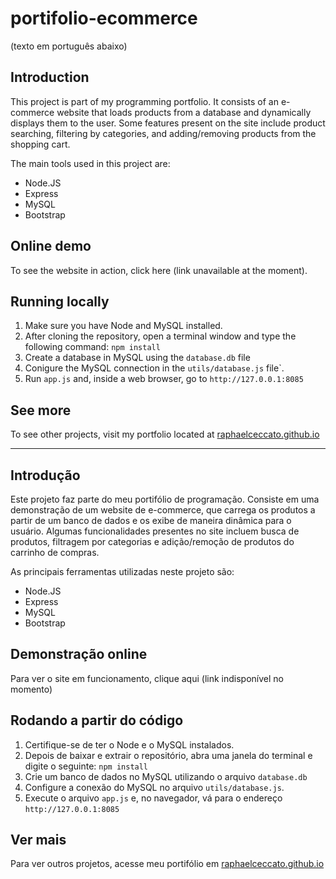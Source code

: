 # portifolio-ecommerce
(texto em português abaixo)

## Introduction
This project is part of my programming portfolio. It consists of an e-commerce website that loads products from a database and dynamically displays them to the user.
Some features present on the site include product searching, filtering by categories, and adding/removing products from the shopping cart.


The main tools used in this project are:
- Node.JS
- Express
- MySQL
- Bootstrap

## Online demo
To see the website in action, click here (link unavailable at the moment).

## Running locally
1. Make sure you have Node and MySQL installed.
2. After cloning the repository, open a terminal window and type the following command:
```npm install```
3. Create a database in MySQL using the ```database.db``` file
4. Conigure the MySQL connection in the ```utils/database.js``` file`.
5. Run ```app.js``` and, inside a web browser, go to ```http://127.0.0.1:8085```

## See more
To see other projects, visit my portfolio located at [raphaelceccato.github.io](http://raphaelceccato.github.io)


------------------


## Introdução
Este projeto faz parte do meu portifólio de programação. Consiste em uma demonstração de um website de e-commerce, que carrega os produtos a partir de um banco de dados e os exibe de maneira dinâmica para o usuário.
Algumas funcionalidades presentes no site incluem busca de produtos, filtragem por categorias e adição/remoção de produtos do carrinho de compras.


As principais ferramentas utilizadas neste projeto são:
- Node.JS
- Express
- MySQL
- Bootstrap

## Demonstração online
Para ver o site em funcionamento, clique aqui (link indisponível no momento)

## Rodando a partir do código
1. Certifique-se de ter o Node e o MySQL instalados.
2. Depois de baixar e extrair o repositório, abra uma janela do terminal e digite o seguinte:
```npm install```
3. Crie um banco de dados no MySQL utilizando o arquivo ```database.db```
4. Configure a conexão do MySQL no arquivo ```utils/database.js```.
5. Execute o arquivo ```app.js``` e, no navegador, vá para o endereço ```http://127.0.0.1:8085```

## Ver mais
Para ver outros projetos, acesse meu portifólio em [raphaelceccato.github.io](http://raphaelceccato.github.io)
